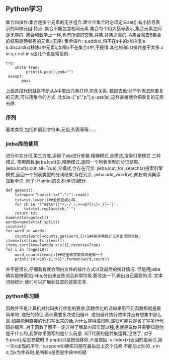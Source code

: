 ## Python学习
集合和操作:集合是多个元素的无序组合.建立空集合时必须定义set(),有小括号表示的叫做元组.特点:
集合不能包含相同元素.集合每个用大括号表示,集合元素之间是无序的.
集合和数学上一样,也有所谓的交集,并集,补集之类的.
A集合减去B集合的结果是两者差的元素.(无序)
集合操作:
s.add(x),将不在s中的x加入到s. s.discard(x)移除s中元素x,如果x不在集合s中,不报错.其他的和list操作差不太多.x in s,x not in s这几个也是常见的.
```
try:
    while True:
         print(A.pop(),end="")
 except:
       pass
```
上面这段代码就是不断从A中取出元素打印,包含关系.
数据去重:对于列表去除重复的元素,可以用集合的方式.
比如ls=["p","p"],s=set(ls),这样直接就会把重复的元素去除.
###  序列
基类类型,包括扩展到字符串,元组,列表等等......
### jieba库的使用
进行中文分词,第三方库,运用了pip进行安装.精确模式,全模式,搜索引擎模式.三种模式.
常用函数:jieba.lcut(S),精确模式,返回一个列表类型的分词结果.
jieba.lcut(s,cut_all=True),全模式,会存在冗余.
jieba.lcut_for_search(s)搜索引擎模式,返回一个列表类型的分词结果,存在冗余.
jieba.add_word(w),向粉刺词典添加新单词.
例子:
Hamlet的文本(单词)统计.
```
def getext():
    txt=open("hamlet.txt","r").read()
    txt=txt.lower()##全部变成小写
    for ch in '!"#$%&*()*+,-/.:;><=@?[\\]~_{}~`|':
        txt=txt.replace(ch," ")
    return txt
hamelettxt=getext()
words=hamelettxt.split()
counts={}
for word in words:
    counts[word]=counts.get(word,1)+1##用字典统计元素出现的次数.
items=list(counts.items())
items.sort(key=lambda x:x[1],reverse=True)
for i in range(10):
    word,count=items[i]##这里改变取得词是哪一个
    print("{0:<10}-{1:>5}".format(word,count))
```
并不是很长,仔细看看就会明白文件的操作方式以及最后的统计情况.
 但是用jieba确实是搞得太jieba,分出来这些词会非常垃圾.要改造一下,输出自己需要的词.
 文本词频统计,我们可以扩展到任意的这些文本.
### python练习题
函数并不是计算机对代码执行优化的要求,函数优化的话如果用不到函数那就是最简单的.
递归的特征:基例需要多次递归循环.
递归循环执行效率并没有想象中那么高.如果能用直接的代码写出来的话,为什么非得递归呢,递归可能只是省了写多行代码的痛苦.
对于函数了解不一定非得了解其内部实现过程,也就是说你只需要知道他是干什么的,我管你里面写的是什么玩意.
S|T代表的是并集运算,记住了.
对于S.pop(),给定参数时,S.pop(i)只是把他移除,不是取回.
s.index(x)返回的是索引,第一次x出现的序号.
ls.append()确实只能在最后加上这个元素,不能加上别的.
x in d,当x为字典时,是判断x是否是字典中的键.